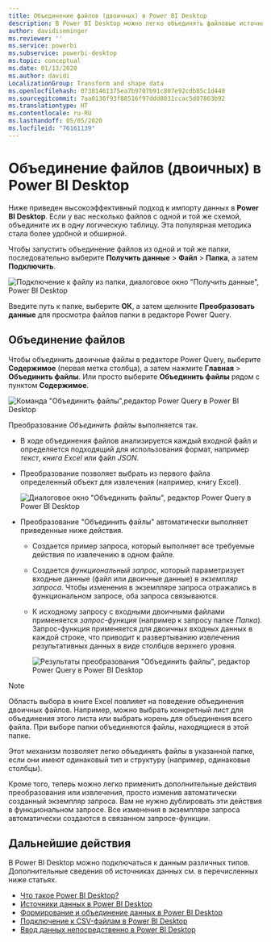```yaml
---
title: Объединение файлов (двоичных) в Power BI Desktop
description: В Power BI Desktop можно легко объединять файловые источники (двоичных) данных.
author: davidiseminger
ms.reviewer: ''
ms.service: powerbi
ms.subservice: powerbi-desktop
ms.topic: conceptual
ms.date: 01/13/2020
ms.author: davidi
LocalizationGroup: Transform and shape data
ms.openlocfilehash: 07381461375ea7b9707b91c807e92cdb85c1d440
ms.sourcegitcommit: 7aa0136f93f88516f97ddd8031ccac5d07863b92
ms.translationtype: HT
ms.contentlocale: ru-RU
ms.lasthandoff: 05/05/2020
ms.locfileid: "76161139"
---
```

# <a name="combine-files-binaries-in-power-bi-desktop"></a>Объединение файлов (двоичных) в Power BI Desktop

Ниже приведен высокоэффективный подход к импорту данных в **Power BI Desktop**. Если у вас несколько файлов с одной и той же схемой, объедините их в одну логическую таблицу. Эта популярная методика стала более удобной и обширной.

Чтобы запустить объединение файлов из одной и той же папки, последовательно выберите **Получить данные** > **Файл** > **Папка**, а затем **Подключить**.

![Подключение к файлу из папки, диалоговое окно "Получить данные", Power BI Desktop](media/desktop-combine-binaries/combine-binaries_1.png)

Введите путь к папке, выберите **ОК**, а затем щелкните **Преобразовать данные** для просмотра файлов папки в редакторе Power Query.

## <a name="combine-files-behavior"></a>Объединение файлов

Чтобы объединить двоичные файлы в редакторе Power Query, выберите **Содержимое** (первая метка столбца), а затем нажмите **Главная** > **Объединить файлы**. Или просто выберите **Объединить файлы** рядом с пунктом **Содержимое**.

![Команда "Объединить файлы",редактор Power Query в Power BI Desktop](media/desktop-combine-binaries/combine-binaries_2a.png)

Преобразование *Объединить файлы* выполняется так.

* В ходе объединения файлов анализируется каждый входной файл и определяется подходящий для использования формат, например *текст*, *книга Excel* или файл *JSON*.
* Преобразование позволяет выбрать из первого файла определенный объект для извлечения (например, книгу Excel).
  
  ![Диалоговое окно "Объединить файлы", редактор Power Query в Power BI Desktop](media/desktop-combine-binaries/combine-binaries_3.png)
* Преобразование "Объединить файлы" автоматически выполняет приведенные ниже действия.
  
  * Создается пример запроса, который выполняет все требуемые действия по извлечению в одном файле.
  * Создается *функциональный запрос*, который параметризует входные данные (файл или двоичные данные) в *экземпляр запроса*. Чтобы изменения в экземпляре запроса отражались в функциональном запросе, оба запроса связываются.
  * К исходному запросу с входными двоичными файлами применяется *запрос-функция* (например к запросу папке *Папка*). Запрос-функция применяется для двоичных входных данных в каждой строке, что приводит к развертыванию извлечения результативных данных в виде столбцов верхнего уровня.

    ![Результаты преобразования "Объединить файлы", редактор Power Query в Power BI Desktop](media/desktop-combine-binaries/combine-binaries_4.png)

> [!NOTE]
> Область выбора в книге Excel повлияет на поведение объединения двоичных файлов. Например, можно выбрать конкретный лист для объединения этого листа или выбрать корень для объединения всего файла. При выборе папки объединяются файлы, находящиеся в этой папке. 

Этот механизм позволяет легко объединять файлы в указанной папке, если они имеют одинаковый тип и структуру (например, одинаковые столбцы).

Кроме того, теперь можно легко применить дополнительные действия преобразования или извлечения, просто изменив автоматически созданный экземпляр запроса. Вам не нужно дублировать эти действия в функциональном запросе. Все изменения в экземпляре запроса автоматически создаются в связанном запросе-функции.

## <a name="next-steps"></a>Дальнейшие действия

В Power BI Desktop можно подключаться к данным различных типов. Дополнительные сведения об источниках данных см. в перечисленных ниже статьях.

* [Что такое Power BI Desktop?](desktop-what-is-desktop.md)
* [Источники данных в Power BI Desktop](desktop-data-sources.md)
* [Формирование и объединение данных в Power BI Desktop](desktop-shape-and-combine-data.md)
* [Подключение к CSV-файлам в Power BI Desktop](desktop-connect-csv.md)
* [Ввод данных непосредственно в Power BI Desktop](desktop-enter-data-directly-into-desktop.md)

